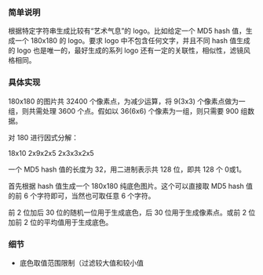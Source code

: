 ### 简单说明

根据特定字符串生成比较有“艺术气息”的 logo。比如给定一个 MD5 hash 值，生成一个 180x180 的 logo。要求 logo 中不包含任何文字，并且不同 hash 值生成的 logo 也是唯一的，最好生成的系列 logo 还有一定的关联性，相似性，滤镜风格相同。

### 具体实现

180x180 的图片共 32400 个像素点，为减少运算，将 9(3x3) 个像素点做为一组，则共需处理 3600 个点。假如以 36(6x6) 个像素为一组，则只需要 900 组数据。

对 180 进行因式分解：

18x10
2x9x2x5
2x3x3x2x5

一个 MD5 hash 值的长度为 32，用二进制表示共 128 位，即共 128 个 0或1。

首先根据 hash 值生成一个 180x180 纯底色图片。这个可以直接取 MD5 hash 值的前 6 个字符即可，当然也可取任意 6 个字符。

前 2 位加后 30 位的随机一位用于生成底色，后 30 位用于生成像素点。或前 2 位加前 2 位的平均值用于生成底色。 

### 细节

- 底色取值范围限制（过滤较大值和较小值